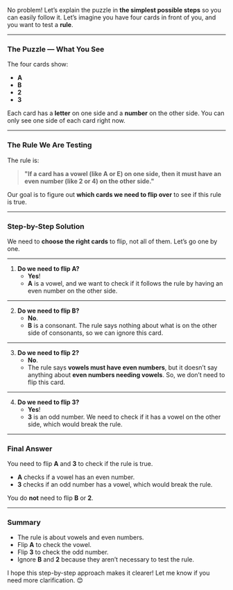No problem! Let’s explain the puzzle in **the simplest possible steps** so you can easily follow it. Let’s imagine you have four cards in front of you, and you want to test a **rule**.

---

### **The Puzzle — What You See**
The four cards show:

- **A**  
- **B**  
- **2**  
- **3**  

Each card has a **letter** on one side and a **number** on the other side. You can only see one side of each card right now.

---

### **The Rule We Are Testing**
The rule is:  
> **"If a card has a vowel (like A or E) on one side, then it must have an even number (like 2 or 4) on the other side."**

Our goal is to figure out **which cards we need to flip over** to see if this rule is true.

---

### **Step-by-Step Solution**
We need to **choose the right cards** to flip, not all of them. Let’s go one by one.

---

1. **Do we need to flip A?**  
   - **Yes**!  
   - **A** is a vowel, and we want to check if it follows the rule by having an even number on the other side.

---

2. **Do we need to flip B?**  
   - **No**.  
   - **B** is a consonant. The rule says nothing about what is on the other side of consonants, so we can ignore this card.

---

3. **Do we need to flip 2?**  
   - **No**.  
   - The rule says **vowels must have even numbers**, but it doesn’t say anything about **even numbers needing vowels**. So, we don’t need to flip this card.

---

4. **Do we need to flip 3?**  
   - **Yes**!  
   - **3** is an odd number. We need to check if it has a vowel on the other side, which would break the rule.

---

### **Final Answer**
You need to flip **A** and **3** to check if the rule is true.  
- **A** checks if a vowel has an even number.  
- **3** checks if an odd number has a vowel, which would break the rule.

You do **not** need to flip **B** or **2**.

---

### **Summary**
- The rule is about vowels and even numbers.
- Flip **A** to check the vowel.  
- Flip **3** to check the odd number.  
- Ignore **B** and **2** because they aren’t necessary to test the rule.

I hope this step-by-step approach makes it clearer! Let me know if you need more clarification. 😊
